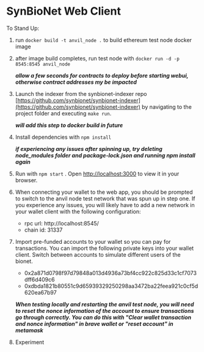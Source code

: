 # SynBioNet Web Client

To Stand Up:

1. run `docker build -t anvil_node .` to build ethereum test node docker image

2. after image build completes, run test node with `docker run -d -p 8545:8545 anvil_node`

   **_allow a few seconds for contracts to deploy before starting webui, otherwise contract addresses my be impacted_**

3. Launch the indexer from the synbionet-indexer repo [https://github.com/synbionet/synbionet-indexer](https://github.com/synbionet/synbionet-indexer) by navigating to the project folder and executing `make run`.

   **_will add this step to docker build in future_**

4. Install dependencies with `npm install`

   **_if experiencing any issues after spinning up, try deleting node_modules folder and package-lock.json and running npm install again_**

5. Run with `npm start` . Open [http://localhost:3000](http://localhost:3000) to view it in your browser.

6. When connecting your wallet to the web app, you should be prompted to switch to the anvil node test network that was spun up in step one. If you experience any issues, you will likely have to add a new network in your wallet client with the following configuration:

   - rpc url: http://localhost:8545/
   - chain id: 31337

7. Import pre-funded accounts to your wallet so you can pay for transactions. You can import the following private keys into your wallet client. Switch between accounts to simulate different users of the bionet.

   - 0x2a871d0798f97d79848a013d4936a73bf4cc922c825d33c1cf7073dff6d409c6
   - 0xdbda1821b80551c9d65939329250298aa3472ba22feea921c0cf5d620ea67b97

   **_When testing locally and restarting the anvil test node, you will need to reset the nonce information of the account to ensure transactions go through correctly. You can do this with "Clear wallet transaction and nonce information" in brave wallet or "reset account" in metamask_**

8. Experiment
